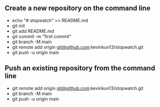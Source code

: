 ## Create a new repository on the command line
- echo "# stopwatch" >> README.md
- git init
- git add README.md
- git commit -m "first commit"
- git branch -M main
- git remote add origin git@github.com:kevinkun13/stopwatch.git
- git push -u origin main

## Push an existing repository from the command line
- git remote add origin git@github.com:kevinkun13/stopwatch.git
- git branch -M main
- git push -u origin main
